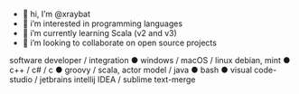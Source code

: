 - 👋 hi, I’m @xraybat
- 👀 i’m interested in programming languages
- 🌱 i’m currently learning Scala (v2 and v3)
- 💞️ i’m looking to collaborate on open source projects

software developer / integration ● windows / macOS / linux debian, mint ● c++ / c# / c ● groovy / scala, actor model / java ● bash ● visual code-studio / jetbrains intellij IDEA / sublime text-merge

<!---
xraybat/xraybat is a ✨ special ✨ repository because its `README.md` (this file) appears on your GitHub profile.
You can click the Preview link to take a look at your changes.
--->
